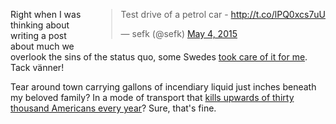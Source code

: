 <!-- 
.. title: Perspective
.. slug: petrol-car
.. date: 2015-05-06 00:05:37 UTC-07:00
.. tags: 
.. category: 
.. link: tech
.. description: 
.. type: text
-->

<div style="float:right; padding-left:15px;">
    <blockquote class="twitter-tweet" lang="en">
        <p lang="en" dir="ltr">Test drive of a petrol car - <a href="http://t.co/lPQ0xcs7uU">http://t.co/lPQ0xcs7uU</a></p>&mdash; sefk (@sefk) <a href="https://twitter.com/sefk/status/595318498894553088">May 4, 2015</a>
    </blockquote>
</div>

Right when I was thinking about writing a post about much we overlook
the sins of the status quo, some Swedes
[took care of it for me][article]. Tack vänner!

Tear around town carrying gallons of incendiary liquid just inches
beneath my beloved family? 
In a mode of transport that [kills upwards of thirty thousand Americans every year][stats]? 
Sure, that's fine.

  [article]: http://teslaclubsweden.se/test-drive-of-a-petrol-car/
  [stats]:   http://en.wikipedia.org/wiki/List_of_motor_vehicle_deaths_in_U.S._by_year

